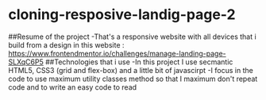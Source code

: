 # cloning-resposive-landig-page-2

##Resume of the project
-That's a responsive website with all devices that i build from a design in this website : https://www.frontendmentor.io/challenges/manage-landing-page-SLXqC6P5
##Technologies that i use
-In this project I use secmantic HTML5, CSS3 (grid and flex-box) and a little bit of javascirpt
-I focus in the code to use maximum utility classes method so that I maximum don't repeat code and to write an easy code to read
